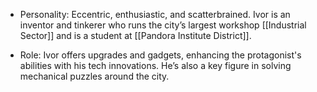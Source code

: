 - Personality: Eccentric, enthusiastic, and scatterbrained. Ivor is an inventor and tinkerer who runs the city’s largest workshop [[Industrial Sector]] and is a student  at [[Pandora Institute District]].

- Role: Ivor offers upgrades and gadgets, enhancing the protagonist's abilities with his tech innovations. He’s also a key figure in solving mechanical puzzles around the city.